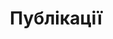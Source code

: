 ---
layout: post-index
title: Публікації
excerpt: "Список всіх публікацій"
image:
  feature: texture-feature-01.jpg
  credit: Texture Lovers
  creditlink: http://texturelovers.com
---
